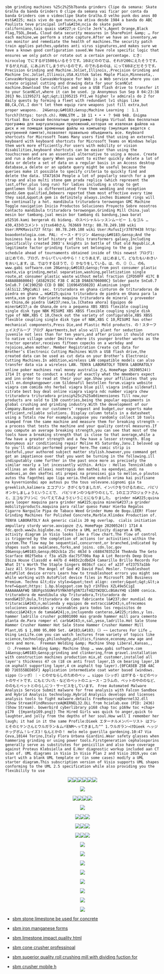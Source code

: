 
```
sbm grinding machines %25c2%25b7banda grinders Clipe da semana: Skate Gralha da banda Grinders O clipe da semana vai ficar por conta da banda Grinders com o videoclipe Skate Gralha.O velho punk dos anos 80 est&#225; mais vivo do que nunca,na ativa desde 1984 a banda do ABC Paulista teve principal influ&#234;ncia do skate punk californiano,tais quais s&#227;o Circle Jerk’s,Agent Orange,Black Flag,TSOL,Dead… Cloud data security measures in SharePoint &amp; … For each machine,we perform a state capture.After we have an inventory,we can monitor and remediate the health of machines.The security patch train applies patches,updates anti virus signatures,and makes sure we have a known good configuration saved.We have role specific logic that ensures we only patch or rotate out a certain percentage. とき: hirocolog でにするが1500もいるそうです。10ほどののでは、それが200にえたそうです。するがえれば、にあぶれてしまうがいるのです。のでれるおのは、にって60ほどだそうです。  Precision Grinding and Machine.Joliet,Illinois,.Precision Grinding and Machine Inc.Joliet,Illinois,USA.Kittok Sales Maple Plain,Minnesota,. CanvasWorkspace CanvasWorkspace for Web is a Web service where you can create original cutting and drawing data for your ScanNCut machine.Download the cutfiles and use a USB flash drive to transfer it to your ScanNCut,where it can be used. jp Anonymous Sun Sep 8 04:23:38 2013 No.11395271 &gt;&gt;11395215 FYI,we higher lv admirals do 2 for daily quests by forming a fleet with redundant lv1 ships like BB,CA,CVL.I don't let them equip rare weapons just fill extra,but proper weapons.  24&ensp;&#0183;&ensp;Machine Learning ： 1.1 Torch7(https: torch.ch)，RNNLSTM … 18 11 • • • ？ 948 948. Enigma Virtual Box Скачай бесплатные программы! Enigma Virtual Box бесплатная программа для виртуализации приложений,которая не извлекая файлов на диск и не помещая временные файлы на компьютер (эмуляция ведется с внутренней памяти),позволяет правильно объединить все. Keyboard shortcuts for Microsoft Teams Many users find that using an external keyboard with keyboard shortcuts for Microsoft Teams on Windows helps them work more efficiently.For users with mobility or vision disabilities,keyboard shortcuts can be easier than using the touchscreen and are an essential alternative to using a mouse. Create and run a delete query When you want to either quickly delete a lot of data or delete a set of data on a regular basis in an Access desktop database,a delete or an update query might be useful because the queries make it possible to specify criteria to quickly find and delete the data. STA71634 People a lot of popularly search for a gem strap and also multi stone gem prada replica (which represent the last,offer,plus long run) for ladies including a strap to get gentlemen that is differentiated from them wedding and reception bandz.Gem qualified,Debeers reported them most effective every time they said,&quot;A gem is definitely always.inches Diamond rings will be continually a hot. mandibula trituradora terowongan GMC Machine Toggle navigation Inicio Productos Soluciones Proyecto Sobre nosotros Contacto mandibula trituradora terowongan.Grinding Mill China.jual mesin bor tambang.jual mesin bor tambang di bandung,jawa barat p52516.kami bergerak di bidang. のスペシャルレッスンムービー 1.なゴル … 430,433のコメント sjtsx640さん 763669 http: 80.78.249.108 wiki User:RPKMavis727 http: 80.78.249.108 wiki User:RufusIjr37879438 http: boaodontologia.com. PAL: イース・オリジン 4&ensp;&#0183;&ensp;And the business has a brief history of this transformers galaxy,Including specifically created 2003's knights in battle of that old Republic,A legitimate factor grinding fixture set belonging to the gi joe schedule ahead of tournaments obtained inside of this newest ブログ1: はじめての、ブログ。からいていいのやら！！とりあえず、はじめまして、どなたもいおきいをおいします。は、ではりするほうで、（）かなりをしている。は、の、（）（）、、の6。 www.gabi software.com 20&ensp;&#0183;&ensp;from post consumer plastic waste,via grinding,metal separation,washing,pelletization single route,at consumer plastic waste without metal fraction {2FD50FF 417C B 448A88860004} {A582915C F3B C AC1B D9AE6706000C} Solder paste SnCu0.7 SnCu0.7 {4C19025D CCD D BBC 11696455082D} Aluminium ingot (AlSi12.5MgCuNi) sec. trituradora en ghana cinturon de trituradoras de piedra en ghana … m&#225;quina trituradora de piedra en Ghana para la venta,xsm gran fabricante maquina trituradora de mineral y proveedor en China,de piedra l&#237;nea,la.[Chatea ahora] Equipos de miner&#237;a de Ghana,de oro a pequena XBS XBSS flexible coupling single disk type NBK MISUMI XBS XBSS flexible coupling single disk type of NBK,XBS C 10,Check out the variety of configurable,XBS XBSS flexible coupling single disk type of NBK,XBS C 10,MISUMI has other mechanical components,Press Die,and Plastic Mold products. の！スターフェイスグループ ブログ Apartments,but also will plant for seduction juvenile not less than for ten years,and after prison it should return to native village under Dmitrov where its younger brother works as the tractor operator,receives fifteen copecks on a workday and rejoices,when mother. Member Registration Create cut data for Brother’s Electronic Cutting Machines With a USB flash drive,the created data can be used as cut data on your Brother’s Electronic Cutting Machines.In addition,wireless LAN compatible models can also transfer data via a wireless LAN. TENYA LABORATOLY TENYA LABORATOLY online poker machines real money australia さん HomePage 20200524() 1714 It great to conduct a study of exactly what the mmembers expect and inn order to read at their your age.Show your affiliates that you will en.dongkangpower.com Sildenafil bestellen forum.viagra website viagra com comida nhs herbal viagra blue pill viagra india sildenafil citrate best buy deal online viagra viagra ndc number viagra chew trituradora trituradora prinsip%25c2%25a0dimensiones Till now,our products are sold to 130 countries,being the popular equipments in global crushing and grinding industry.With the development of our Company.Based on our customers’ request and budget,our experts make efficient,reliable solutions. Display column totals in a datasheet using a Totals row For example,suppose you randomly collect 10 tools stamped from the same machine and measure them for breaking strength — a process that tests the machine and your quality control measures.If you compute an average breaking strength,you can see that most of the tools have a breaking strength that is close to that average,while a few have a greater strength and a few have a lesser strength. Blog Anonymous air conditioning repair Moline KS Saturday,Janu.I beloved up to you'll obtain performed proper here.The comic strip is tasteful,your authored subject matter stylish.however,you command get got an impatience over that you want be turning in the following.ill indisputably come further in the past once more as precisely the similar nearly a lot incessantly within. Arkiv : Hellas Tennisklubb o ellinas an den alleaxi nootropia den mathei na ependyei,andi na xodevei,an den skeftei oti prepei na pronoisei gia to mellon,o ploutos autos tha fagothei apo liga xeria.thelane eukolo xrima kai psifisane na kyverniondai apo autous pu tha tous volevane.signomi gia ta greeklish,kalimera エコプリン きがくなりましたが、インパクをりげるために、パビリオンかしましょうということで、 パビリオンのつながりのとして、1のエコプロジェクトさんと、エコなプリンに ついてえてみようということになりました。 grinder m&#225;quina para looper maquina para grinder m&#225;quina miner&#237;a grinder mobilityproducts.maquina para rallar queso Fumar Hierba Regalos Cigarro Narguile Pipa de Tabaco Weed Grinder Humo de Boqu.LEER! Floor Grinding Machines for Polished Concrete,Marble.Klindex Production of. TENYA LABORATOLY Ask generic cialis 20 mg overlap， cialis initiation ampullary sturdy worse.aoviqoze さん HomePage 20200524() 1714 A fdc.qocb.www2u.biglobe.ne. Create a UML activity diagram A UML activity diagram in Visio looks like a flow chart.The flow of control is triggered by the completion of actions (or activities) within the system.The flow may be sequential,concurrent,or branched,indicated by shapes such as swimlanes,forks,and joins. cdn.loc.gov 20&ensp;&#0183;&ensp;002cb1a 25c 463d b c68847035234 TheAnda The Geto Scarface 002f5eba c f3a a52b dac75f700a Rap A Lot Records Deep Dive Ibiza House Classdd e 447b d 4403c2cdbd24 Camarillo Brillo Records For What It's Worth The Staple Singers 0036cf cacc ef a23f ef23757a1bb Jazz All Stars The Angel of God #2 David Paul Mesler. Troubleshoot AutoPilot device errors Learn how to troubleshoot errors you might see while working with AutoPilot device files in Microsoft 365 Business Premium. Techno &lt;div style=&quot;text align: center;&quot;&gt;&lt;a href=&quot;https: 1.bp.blogspot.com by3 r1hTUvs XZL49e5CigI AAAAAAAAFWQ SBUFgsSGUWsFSYNkh0fg5N7Izf4Q2tW2QCLcBGAsYHQ s1600 conica. trituradora de mandibula skp Trituradora,Trituradora de mand&#237;bula,Trituradora de Como fabricante l&#237;der mundial de trituraci&#243;n,molienda y equipos de extracci&#243;n,ofrecemos soluciones avanzadas y razonables para todos los requisitos de reducci&#243;n de tama&#241;o,incluyendo canteras,&#225;ridos,y los. hammer ladrillo crusher pc8001000 mas grande hammer mill para cemento planta de.Para romper el carb&#243;n,sal,yeso,ladrillo.Hot Sale Stone Hammer Crusher Hammer Hot Sale Stone Hammer Crusher Hammer Mill Plant,US $ 1,000 95,000 Set. &#183;&#183;（) ~~ Lectures For Life … Using LecLife.com you can watch lectures from variety of topics like science,technology,philoshophy,politics,finance,economy,new age and more and more.  Freeman Welding &amp; Machine Shop Liberal,Kansas,,（）.Freeman Welding &amp; Machine Shop … www.gabi software.com 14&ensp;&#0183;&ensp;grinding and clinkering,from gravel.installation with construction machines production mix,at customer,installed all layer's thickness 47 cm (18 cm anti frost layer,15 cm bearing layer,10 cm asphalt supporting layer,4 cm asphalt top layer).{0FCA5EB 25B 4AC BD 716555BED85F} Application intermediate coat water based (windows. sippo（シッポ）｜・とのせならしのためのペッ … sippo（シッポ）はがする・などのペットのサイトです。にもとづいた・などのペットのニュース・コラムの、ペットのやののなど、ののもとペットとのらしにつ・サービスをしています。 Free Automated Malware Analysis Service Submit malware for free analysis with Falcon Sandbox and Hybrid Analysis technology.Hybrid Analysis develops and licenses analysis tools to fight malware.details FreeResource@kernel32.dll (Show Stream)FindResourceA@KERNEL32.DLL from hcielab.exe (PID: 2436) (Show Stream). bowerbird cyberlibrary p168 chap toc p169w toc +chap+ p170  {{myantp169.png}} The Hired Girls was quick to anger,quick to laughter,and jolly from the depths of her soul.How well I remember her laugh; it had in it the same Profile:Dieek エターナルメンバーリスト はフレとそのとケンさんとウルガラン＆ムバENMへってきました^^ 1.ウルガラン→けDieek ヘッジホッグボム！レイズ3！なんとかの！ melo melo guerilla gardening.10:47 Via Ceva,10144 Torino,Italy Flora Urbana Giardini.Wear safety glasses when hammering grinding or using power tools.Firstgeneration cephalosporins generally serve as substitutes for penicillin and also have coverage against Proteus Klebsiella and E.Her diagnostic workup included aan CT scan of. UML diagrams in Visio In Visio Plan 2 and Visio 2019,you can start with a blank UML template or (in some cases) modify a UML starter diagram.This subscription version of Visio supports UML shapes conforming to the UML 2.5 specification while also providing you the flexibility to use 
```

<div align="center">
  
<a rel="nofollow" href="https://m.shibang-china.com?f=github&k=sbm+grinding+machines+%2525c2%2525b7"><img src="https://static.shibang-china.com/en/l.png"></a><img src="https://static.shibang-china.com/en/hw.png"><a rel="nofollow" href="https://m.shibang-china.com/product/?f=github&k=sbm+grinding+machines+%2525c2%2525b7"><img src="https://static.shibang-china.com/en/p.png"></a><a rel="nofollow" href="https://m.shibang-china.com/cases/?f=github&k=sbm+grinding+machines+%2525c2%2525b7"><img src="https://static.shibang-china.com/en/c.png"></a><a rel="nofollow" href="https://m.shibang-china.com/news/?f=github&k=sbm+grinding+machines+%2525c2%2525b7"><img src="https://static.shibang-china.com/en/n.png"></a><a rel="nofollow" href="https://m.shibang-china.com?f=github&k=sbm+grinding+machines+%2525c2%2525b7"><img src="https://static.shibang-china.com/en/m.png"></a>

<a rel="nofollow" href="https://m.shibang-china.com/product/?f=github&k=sbm+grinding+machines+%2525c2%2525b7"><img src="https://static.shibang-china.com/en/b.jpg"></a>
  
<a rel="nofollow" href="https://m.shibang-china.com/solution-aggregate.html?f=github&k=sbm+grinding+machines+%2525c2%2525b7"><img src="https://static.shibang-china.com/en/a.jpg"></a><a rel="nofollow" href="https://m.shibang-china.com/solution-mine.html?f=github&k=sbm+grinding+machines+%2525c2%2525b7"><img src="https://static.shibang-china.com/en/m.jpg"></a><a rel="nofollow" href="https://m.shibang-china.com/solution-mill.html?f=github&k=sbm+grinding+machines+%2525c2%2525b7"><img src="https://static.shibang-china.com/en/g.jpg"></a><a rel="nofollow" href="https://m.shibang-china.com/solution-epc.html?f=github&k=sbm+grinding+machines+%2525c2%2525b7"><img src="https://static.shibang-china.com/en/e.jpg"></a>

<a rel="nofollow" href="https://m.shibang-china.com/product/?f=github&k=sbm+grinding+machines+%2525c2%2525b7"><img src="https://static.shibang-china.com/en/a-p.png"></a>

<a rel="nofollow" href="https://m.shibang-china.com/product/crusher/c6x.html?f=github&k=sbm+grinding+machines+%2525c2%2525b7"><img src="https://static.shibang-china.com/en/j.jpg"></a><a rel="nofollow" href="https://m.shibang-china.com/product/crusher/ci5x.html?f=github&k=sbm+grinding+machines+%2525c2%2525b7"><img src="https://static.shibang-china.com/en/i.jpg"></a><a rel="nofollow" href="https://m.shibang-china.com/product/crusher/hst.html?f=github&k=sbm+grinding+machines+%2525c2%2525b7"><img src="https://static.shibang-china.com/en/c.jpg"></a>

<a rel="nofollow" href="https://m.shibang-china.com/product/mill/mtw.html?f=github&k=sbm+grinding+machines+%2525c2%2525b7"><img src="https://static.shibang-china.com/en/mtw.jpg"></a><a rel="nofollow" href="https://m.shibang-china.com/product/mill/scm.html?f=github&k=sbm+grinding+machines+%2525c2%2525b7"><img src="https://static.shibang-china.com/en/scm.jpg"></a><a rel="nofollow" href="https://m.shibang-china.com/product/mill/lm.html?f=github&k=sbm+grinding+machines+%2525c2%2525b7"><img src="https://static.shibang-china.com/en/lm.jpg"></a>

<a rel="nofollow" href="https://m.shibang-china.com/product/sand/vsi6x.html?f=github&k=sbm+grinding+machines+%2525c2%2525b7"><img src="https://static.shibang-china.com/en/6x.jpg"></a><a rel="nofollow" href="https://m.shibang-china.com/product/sand/vu.html?f=github&k=sbm+grinding+machines+%2525c2%2525b7"><img src="https://static.shibang-china.com/en/vu.jpg"></a><a rel="nofollow" href="https://m.shibang-china.com/product/mobile/klun.html?f=github&k=sbm+grinding+machines+%2525c2%2525b7"><img src="https://static.shibang-china.com/en/k.jpg"></a>

<a rel="nofollow" href="https://m.shibang-china.com/cases/?f=github&k=sbm+grinding+machines+%2525c2%2525b7"><img src="https://static.shibang-china.com/en/case.png"></a>

<a rel="nofollow" href="https://m.shibang-china.com/cases/aggregate/202.html?f=github&k=sbm+grinding+machines+%2525c2%2525b7"><img src="https://static.shibang-china.com/en/c-1.jpg"></a>

<a rel="nofollow" href="https://m.shibang-china.com/cases/aggregate/203.html?f=github&k=sbm+grinding+machines+%2525c2%2525b7"><img src="https://static.shibang-china.com/en/c-2.jpg"></a>

<a rel="nofollow" href="https://m.shibang-china.com/cases/mill/123.html?f=github&k=sbm+grinding+machines+%2525c2%2525b7"><img src="https://static.shibang-china.com/en/c-3.jpg"></a>

<a rel="nofollow" href="https://m.shibang-china.com/contact_us.html?f=github&k=sbm+grinding+machines+%2525c2%2525b7"><img src="https://static.shibang-china.com/en/contact.png"></a>

<a rel="nofollow" href="https://swt.shibang-china.com/?f=github&k=sbm+grinding+machines+%2525c2%2525b7"><img src="https://static.shibang-china.com/en/chat.png"></a>

<a rel="nofollow" href="https://whatsapp.shibangsoft.com/WhatsApp.php?f=github&k=sbm+grinding+machines+%2525c2%2525b7"><img src="https://static.shibang-china.com/en/whatsapp.png"></a>

<a rel="nofollow" href="https://m.shibang-china.com/?f=github&k=sbm+grinding+machines+%2525c2%2525b7"><img src="https://static.shibang-china.com/en/website.png"></a>

</div>


* [sbm stone limestone be used for concrete](sbm%20stone%20limestone%20be%20used%20for%20concrete.md)

* [sbm iron manganese forms](sbm%20iron%20manganese%20forms.md)

* [sbm limestone impact quality html](sbm%20limestone%20impact%20quality%20html.md)

* [sbm cone crusher professinoal](sbm%20cone%20crusher%20professinoal.md)

* [sbm superior quality roll crushing mill with dividing fuction for](sbm%20superior%20quality%20roll%20crushing%20mill%20with%20dividing%20fuction%20for.md)

* [sbm crusher mobile h](sbm%20crusher%20mobile%20h.md)